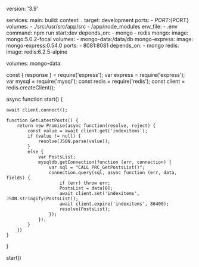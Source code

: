 version: '3.9'

services:
main:
build:
context: .
target: development
ports: - ${PORT}:${PORT}
volumes: - ./src:/usr/src/app/src - /app/node_modules
env_file: - .env
command: npm run start:dev
depends_on: - mongo - redis
mongo:
image: mongo:5.0.2-focal
volumes: - mongo-data:/data/db
mongo-express:
image: mongo-express:0.54.0
ports: - 8081:8081
depends_on: - mongo
redis:
image: redis:6.2.5-alpine

volumes:
mongo-data:



const { response } = require('express');
var express = require('express');
var mysql = require('mysql');
const redis = require('redis');
const client = redis.createClient();

async function start() {

    await client.connect();

    function GetLatestPosts() {
        return new Promise(async function(resolve, reject) {
            const value = await client.get('indexitems');
            if (value != null) {
                resolve(JSON.parse(value));
            }
            else {
                var PostsList;
                mysqldb.getConnection(function (err, connection) {
                    var sql = "CALL PRC_GetPostsList()";
                    connection.query(sql, async function (err, data, fields) {
                        if (err) throw err;
                        PostsList = data[0];
                        await client.set('indexitems', JSON.stringify(PostsList));
                        await client.expire('indexitems', 86400);
                        resolve(PostsList);  
                    });
                });
            }
        })
    }
}

start()